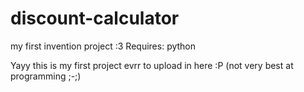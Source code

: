# discount-calculator
my first invention project :3
Requires: python

Yayy this is my first project evrr to upload in here :P (not very best at programming ;-;)
